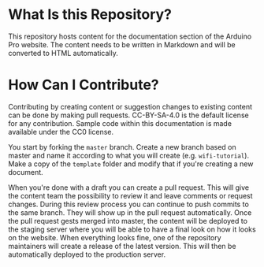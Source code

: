 # What Is this Repository?

This repository hosts content for the documentation section of the Arduino Pro website. The content needs to be written in Markdown and will be converted to HTML automatically.

# How Can I Contribute?

Contributing by creating content or suggestion changes to existing content can be done by making pull requests. CC-BY-SA-4.0 is the default license for any contribution. Sample code within this documentation is made available under the CC0 license.

You start by forking the `master` branch. Create a new branch based on master and name it according to what you will create (e.g. `wifi-tutorial`). Make a copy of the `template` folder and modify that if you're creating a new document.

When you're done with a draft you can create a pull request. This will give the content team the possibility to review it and leave comments or request changes. During this review process you can continue to push commits to the same branch. They will show up in the pull request automatically. Once the pull request gests merged into master, the content will be deployed to the staging server where you will be able to have a final look on how it looks on the website. When everything looks fine, one of the repository maintainers will create a release of the latest version. This will then be automatically deployed to the production server.
